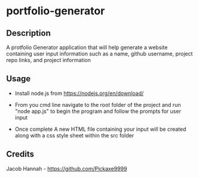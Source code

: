 # portfolio-generator

## Description
A protfolio Generator application that will help generate a website containing user input information such as a name, github username, project repo links, and project information

## Usage
 - Install node.js from https://nodejs.org/en/download/

 - From you cmd line navigate to the root folder of the project and run
    "node app.js" to begin the program and follow the prompts for user input

 - Once complete A new HTML file containing your input will be created along with a css style sheet within the src folder

 ## Credits
 Jacob Hannah - https://github.com/Pickaxe9999